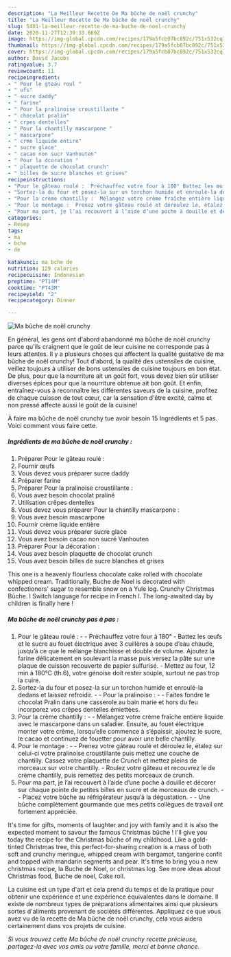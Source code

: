 ```yaml
---
description: "La Meilleur Recette De Ma bûche de noël crunchy"
title: "La Meilleur Recette De Ma bûche de noël crunchy"
slug: 5401-la-meilleur-recette-de-ma-buche-de-noel-crunchy
date: 2020-11-27T12:39:33.669Z
image: https://img-global.cpcdn.com/recipes/179a5fcb07bc892c/751x532cq70/ma-buche-de-noel-crunchy-photo-principale-de-la-recette.jpg
thumbnail: https://img-global.cpcdn.com/recipes/179a5fcb07bc892c/751x532cq70/ma-buche-de-noel-crunchy-photo-principale-de-la-recette.jpg
cover: https://img-global.cpcdn.com/recipes/179a5fcb07bc892c/751x532cq70/ma-buche-de-noel-crunchy-photo-principale-de-la-recette.jpg
author: David Jacobs
ratingvalue: 3.7
reviewcount: 11
recipeingredient:
- " Pour le gteau roul "
- " ufs"
- " sucre daddy"
- " farine"
- " Pour la pralinoise croustillante "
- " chocolat pralin"
- " crpes dentelles"
- " Pour la chantilly mascarpone "
- " mascarpone"
- " crme liquide entire"
- " sucre glace"
- " cacao non sucr Vanhouten"
- " Pour la dcoration "
- " plaquette de chocolat crunch"
- " billes de sucre blanches et grises"
recipeinstructions:
- "Pour le gâteau roulé :  Préchauffez votre four à 180° Battez les œufs et le sucre au fouet électrique avec 3 cuillères à soupe d’eau chaude, jusqu’à ce que le mélange blanchisse et double de volume. Ajoutez la farine délicatement en soulevant la masse puis versez la pâte sur une plaque de cuisson recouverte de papier sulfurisé. Mettez au four, 12 min à 180°C (th.6), votre génoise doit rester souple, surtout ne pas trop la cuire."
- "Sortez-la du four et posez-la sur un torchon humide et enroulé-la dedans et laissez refroidir.  Pour la pralinoise :  Faites fondre le chocolat Pralin dans une casserole au bain marie et hors du feu incorporez vos crêpes dentelles émiettées."
- "Pour la crème chantilly :  Mélangez votre crème fraîche entière liquide avec le mascarpone dans un saladier. Ensuite, au fouet électrique monter votre crème, lorsqu’elle commence à s’épaissir, ajoutez le sucre, le cacao et continuez de fouetter pour avoir une belle chantilly."
- "Pour le montage :  Prenez votre gâteau roulé et déroulez le, étalez sur celui-ci votre pralinoise croustillante puis mettez une couche de chantilly. Cassez votre plaquette de Crunch et mettez pleins de morceaux sur votre chantilly. Roulez votre gâteau et recouvrez le de crème chantilly, puis remettez des petits morceaux de crunch."
- "Pour ma part, je l’ai recouvert à l’aide d’une poche à douille et décorer sur chaque pointe de petites billes en sucre et de morceaux de crunch.  Placez votre bûche au réfrigérateur jusqu’à la dégustation.  Une bûche complètement gourmande que mes petits collègues de travail ont fortement appréciée."
categories:
- Resep
tags:
- ma
- bche
- de

katakunci: ma bche de 
nutrition: 129 calories
recipecuisine: Indonesian
preptime: "PT14M"
cooktime: "PT43M"
recipeyield: "2"
recipecategory: Dinner

---
```



![Ma bûche de noël crunchy](https://img-global.cpcdn.com/recipes/179a5fcb07bc892c/751x532cq70/ma-buche-de-noel-crunchy-photo-principale-de-la-recette.jpg)

En général, les gens ont d'abord abandonné ma bûche de noël crunchy parce qu'ils craignent que le goût de leur cuisine ne corresponde pas à leurs attentes. Il y a plusieurs choses qui affectent la qualité gustative de ma bûche de noël crunchy! Tout d'abord, la qualité des ustensiles de cuisine, veillez toujours à utiliser de bons ustensiles de cuisine toujours en bon état. De plus, pour que la nourriture ait un goût fort, vous devez bien sûr utiliser diverses épices pour que la nourriture obtenue ait bon goût. Et enfin, entraînez-vous à reconnaître les différentes saveurs de la cuisine, profitez de chaque cuisson de tout cœur, car la sensation d'être excité, calme et non pressé affecte aussi le goût de la cuisine!

<!--inarticleads1-->

À faire ma bûche de noël crunchy tue avoir besoin 15 Ingrédients et 5 pas. Voici comment vous faire cette.

##### Ingrédients de ma bûche de noël crunchy :

1. Préparer  Pour le gâteau roulé :
1. Fournir  œufs
1. Vous devez vous préparer  sucre daddy
1. Préparer  farine
1. Préparer  Pour la pralinoise croustillante :
1. Vous avez besoin  chocolat praliné
1. Utilisation  crêpes dentelles
1. Vous devez vous préparer  Pour la chantilly mascarpone :
1. Vous avez besoin  mascarpone
1. Fournir  crème liquide entière
1. Vous devez vous préparer  sucre glace
1. Vous avez besoin  cacao non sucré Vanhouten
1. Préparer  Pour la décoration :
1. Vous avez besoin  plaquette de chocolat crunch
1. Vous avez besoin  billes de sucre blanches et grises


This one is a heavenly flourless chocolate cake rolled with chocolate whipped cream. Traditionally, Buche de Noel is decorated with confectioners&#39; sugar to resemble snow on a Yule log. Crunchy Christmas Bûche. l Switch language for recipe in French l. The long-awaited day by children is finally here ! 

<!--inarticleads2-->

##### Ma bûche de noël crunchy pas à pas :

1. Pour le gâteau roulé : -  - Préchauffez votre four à 180° - Battez les œufs et le sucre au fouet électrique avec 3 cuillères à soupe d’eau chaude, jusqu’à ce que le mélange blanchisse et double de volume. Ajoutez la farine délicatement en soulevant la masse puis versez la pâte sur une plaque de cuisson recouverte de papier sulfurisé. - Mettez au four, 12 min à 180°C (th.6), votre génoise doit rester souple, surtout ne pas trop la cuire.
1. Sortez-la du four et posez-la sur un torchon humide et enroulé-la dedans et laissez refroidir. -  - Pour la pralinoise : -  - Faites fondre le chocolat Pralin dans une casserole au bain marie et hors du feu incorporez vos crêpes dentelles émiettées.
1. Pour la crème chantilly : -  - Mélangez votre crème fraîche entière liquide avec le mascarpone dans un saladier. Ensuite, au fouet électrique monter votre crème, lorsqu’elle commence à s’épaissir, ajoutez le sucre, le cacao et continuez de fouetter pour avoir une belle chantilly.
1. Pour le montage : -  - Prenez votre gâteau roulé et déroulez le, étalez sur celui-ci votre pralinoise croustillante puis mettez une couche de chantilly. Cassez votre plaquette de Crunch et mettez pleins de morceaux sur votre chantilly. - Roulez votre gâteau et recouvrez le de crème chantilly, puis remettez des petits morceaux de crunch.
1. Pour ma part, je l’ai recouvert à l’aide d’une poche à douille et décorer sur chaque pointe de petites billes en sucre et de morceaux de crunch. -  - Placez votre bûche au réfrigérateur jusqu’à la dégustation. -  - Une bûche complètement gourmande que mes petits collègues de travail ont fortement appréciée.


It&#39;s time for gifts, moments of laughter and joy with family and it is also the expected moment to savour the famous Christmas bûche ! I&#39;ll give you today the recipe for the Christmas bûche of my childhood. Like a gold-tinted Christmas tree, this perfect-for-sharing creation is a mass of both soft and crunchy meringue, whipped cream with bergamot, tangerine confit and topped with mandarin segments and pear. It&#39;s time to bring you a new christmas recipe, la Buche de Noel, or christmas log. See more ideas about Christmas food, Buche de noel, Cake roll. 

<!--inarticleads1-->

<p>
La cuisine est un type d'art et cela prend du temps et de la pratique pour obtenir une expérience et une expérience équivalentes dans le domaine. Il existe de nombreux types de préparations alimentaires ainsi que plusieurs sortes d'aliments provenant de sociétés différentes. Appliquez ce que vous avez vu de la recette de Ma bûche de noël crunchy, cela vous aidera certainement dans vos projets de cuisine.
</p>

<p>
<i>Si vous trouvez cette Ma bûche de noël crunchy recette précieuse, partagez-la avec vos amis ou votre famille, merci et bonne chance.</i>
</p>
